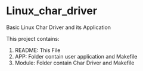 # Linux_char_driver
Basic Linux Char Driver and its Application

This project contains:
1. README: This File
2. APP: Folder contain user application  and Makefile
3. Module: Folder contain Char Driver and Makefile
